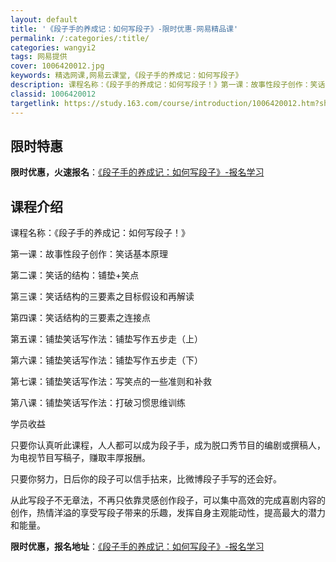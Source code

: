 ```yaml
---
layout: default
title: '《段子手的养成记：如何写段子》-限时优惠-网易精品课'
permalink: /:categories/:title/
categories: wangyi2
tags: 网易提供
cover: 1006420012.jpg
keywords: 精选网课,网易云课堂,《段子手的养成记：如何写段子》
description: 课程名称：《段子手的养成记：如何写段子！》第一课：故事性段子创作：笑话基本原理第二课：笑话的结构：铺垫+笑点第三课：笑话
classid: 1006420012
targetlink: https://study.163.com/course/introduction/1006420012.htm?share=1&shareId=1025206652&utm_campaign=share&utm_medium=iphoneShare&utm_source=&utm_u=1025206652
---
```


## 限时特惠

**限时优惠，火速报名**：[《段子手的养成记：如何写段子》-报名学习](https://study.163.com/course/introduction/1006420012.htm?share=1&shareId=1025206652&utm_campaign=share&utm_medium=iphoneShare&utm_source=&utm_u=1025206652)

## 课程介绍

课程名称：《段子手的养成记：如何写段子！》



第一课：故事性段子创作：笑话基本原理

第二课：笑话的结构：铺垫+笑点

第三课：笑话结构的三要素之目标假设和再解读

第四课：笑话结构的三要素之连接点

第五课：铺垫笑话写作法：铺垫写作五步走（上）

第六课：铺垫笑话写作法：铺垫写作五步走（下）

第七课：铺垫笑话写作法：写笑点的一些准则和补救

第八课：铺垫笑话写作法：打破习惯思维训练



学员收益



只要你认真听此课程，人人都可以成为段子手，成为脱口秀节目的编剧或撰稿人，为电视节目写稿子，赚取丰厚报酬。

只要你努力，日后你的段子可以信手拈来，比微博段子手写的还会好。

从此写段子不无章法，不再只依靠灵感创作段子，可以集中高效的完成喜剧内容的创作，热情洋溢的享受写段子带来的乐趣，发挥自身主观能动性，提高最大的潜力和能量。

**限时优惠，报名地址**：[《段子手的养成记：如何写段子》-报名学习](https://study.163.com/course/introduction/1006420012.htm?share=1&shareId=1025206652&utm_campaign=share&utm_medium=iphoneShare&utm_source=&utm_u=1025206652)

